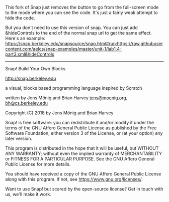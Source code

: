 This fork of Snap just removes the button to go from the full-screen mode to the mode where you can see the code.  It's just a fairly weak attempt to hide the code.  

But you don't need to use this version of snap.  You can just add &hideControls to the end of the normal snap url to get the same effect.  Here's an example: https://snap.berkeley.edu/snapsource/snap.html#run:https://raw.githubusercontent.com/aelcs/snap-examples/master/unit-1/lab1.4-part3.xml&hideControls  


-------------------

Snap! Build Your Own Blocks

http://snap.berkeley.edu

a visual, blocks based programming language
inspired by Scratch

written by Jens Mönig and Brian Harvey
jens@moenig.org, bh@cs.berkeley.edu

Copyright (C) 2018 by Jens Mönig and Brian Harvey

Snap! is free software: you can redistribute it and/or modify
it under the terms of the GNU Affero General Public License as
published by the Free Software Foundation, either version 3 of
the License, or (at your option) any later version.

This program is distributed in the hope that it will be useful,
but WITHOUT ANY WARRANTY; without even the implied warranty of
MERCHANTABILITY or FITNESS FOR A PARTICULAR PURPOSE.  See the
GNU Affero General Public License for more details.

You should have received a copy of the GNU Affero General Public License
along with this program. If not, see <https://www.gnu.org/licenses/>.

Want to use Snap! but scared by the open-source license? Get in touch with us,
we'll make it work.
